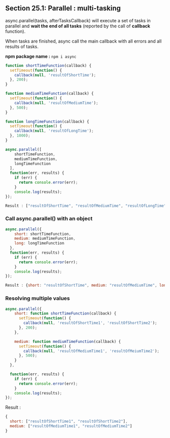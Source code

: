 ## Section 25.1: Parallel : multi-tasking

async.parallel(tasks, afterTasksCallback) will execute a set of tasks in parallel and 
**wait the end of all tasks** (reported by the 
call of **callback** function). 

When tasks are finished, async call the main callback with all errors and all results 
of tasks.

**npm package name :** `npm i async`

```js
function shortTimeFunction(callback) {
  setTimeout(function() {
    callback(null, 'resultOfShortTime');
  }, 200);
}

function mediumTimeFunction(callback) {
  setTimeout(function() {
    callback(null, 'resultOfMediumTime');
  }, 500);
}

function longTimeFunction(callback) {
  setTimeout(function() {
    callback(null, 'resultOfLongTime');
  }, 1000);
}

async.parallel([
    shortTimeFunction,
    mediumTimeFunction,
    longTimeFunction
  ],
  function(err, results) {
    if (err) {
      return console.error(err);
    }
    console.log(results);
});

Result : ["resultOfShortTime", "resultOfMediumTime", "resultOfLongTime"] .
```

### Call async.parallel() with an object

```js
async.parallel({
    short: shortTimeFunction,
    medium: mediumTimeFunction,
    long: longTimeFunction
  },
  function(err, results) {
    if (err) {
      return console.error(err);
    }
    console.log(results);
});

Result : {short: "resultOfShortTime", medium: "resultOfMediumTime", long: "resultOfLongTime"}.
```

### Resolving multiple values

```js
async.parallel({
    short: function shortTimeFunction(callback) {
      setTimeout(function() {
        callback(null, 'resultOfShortTime1', 'resultOfShortTime2');
      }, 200);
    },

    medium: function mediumTimeFunction(callback) {
      setTimeout(function() {
        callback(null, 'resultOfMediumTime1', 'resultOfMeiumTime2');
      }, 500);
    }
  },

  function(err, results) {
    if (err) {
      return console.error(err);
    }
    console.log(results);
});
```

Result :
```js
{
  short: ["resultOfShortTime1", "resultOfShortTime2"],
  medium: ["resultOfMediumTime1", "resultOfMediumTime2"]
}
```
